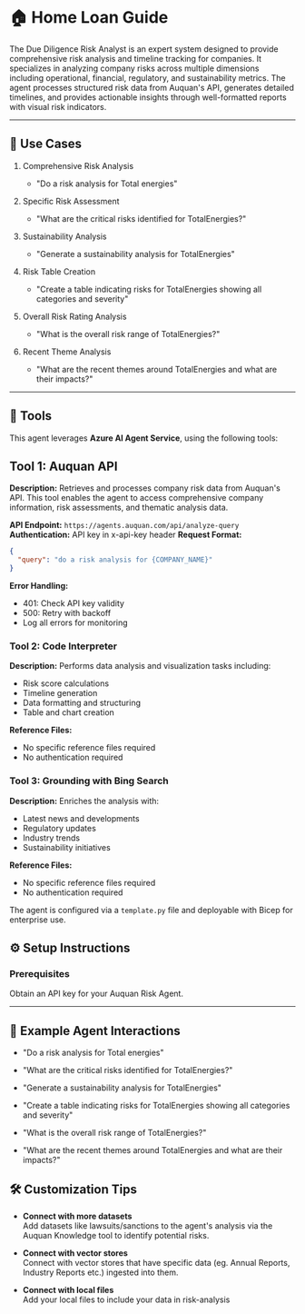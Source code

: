 # 🏠 Home Loan Guide

The Due Diligence Risk Analyst is an expert system designed to provide comprehensive risk analysis and timeline tracking for companies. It specializes in analyzing company risks across multiple dimensions including operational, financial, regulatory, and sustainability metrics. The agent processes structured risk data from Auquan's API, generates detailed timelines, and provides actionable insights through well-formatted reports with visual risk indicators.

---

## 💼 Use Cases
1. Comprehensive Risk Analysis
   - "Do a risk analysis for Total energies"

2. Specific Risk Assessment
   - "What are the critical risks identified for TotalEnergies?"

3. Sustainability Analysis
   - "Generate a sustainability analysis for TotalEnergies"

4. Risk Table Creation
   - "Create a table indicating risks for TotalEnergies showing all categories and severity"

5. Overall Risk Rating Analysis
   - "What is the overall risk range of TotalEnergies?"

6. Recent Theme Analysis
   - "What are the recent themes around TotalEnergies and what are their impacts?"

---

## 🧩 Tools

This agent leverages **Azure AI Agent Service**, using the following tools:
## Tool 1: Auquan API
**Description:** 
Retrieves and processes company risk data from Auquan's API. This tool enables the agent to access comprehensive company information, risk assessments, and thematic analysis data.

**API Endpoint:** `https://agents.auquan.com/api/analyze-query`
**Authentication:** API key in x-api-key header
**Request Format:**
```json
{
  "query": "do a risk analysis for {COMPANY_NAME}"
}
```

**Error Handling:**
- 401: Check API key validity
- 500: Retry with backoff
- Log all errors for monitoring

### Tool 2: Code Interpreter
**Description:**
Performs data analysis and visualization tasks including:
- Risk score calculations
- Timeline generation
- Data formatting and structuring
- Table and chart creation

**Reference Files:**
- No specific reference files required
- No authentication required

### Tool 3: Grounding with Bing Search
**Description:**
Enriches the analysis with:
- Latest news and developments
- Regulatory updates
- Industry trends
- Sustainability initiatives

**Reference Files:**
- No specific reference files required
- No authentication required

The agent is configured via a `template.py` file and deployable with Bicep for enterprise use.


## ⚙️ Setup Instructions

### Prerequisites
Obtain an API key for your Auquan Risk Agent.

---
## 💬 Example Agent Interactions

- "Do a risk analysis for Total energies"

- "What are the critical risks identified for TotalEnergies?"

- "Generate a sustainability analysis for TotalEnergies"

- "Create a table indicating risks for TotalEnergies showing all categories and severity"

- "What is the overall risk range of TotalEnergies?"

- "What are the recent themes around TotalEnergies and what are their impacts?"

 
## 🛠 Customization Tips

- **Connect with more datasets**  
  Add datasets like lawsuits/sanctions to the agent's analysis via the Auquan Knowledge tool to identify potential risks.

- **Connect with vector stores**  
  Connect with vector stores that have specific data (eg. Annual Reports, Industry Reports etc.) ingested into them.

- **Connect with local files**  
  Add your local files to include your data in risk-analysis